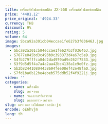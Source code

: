 ```yaml
---
title: เครื่องตัดไฟเบอร์ออปติก JX-550 เครื่องตัดไฟเบอร์ออปติก
price: '4481.12'
price_original: '4924.33'
currency: THB
discount: 9%
rating: 5
volume: 64
image: Sbca92a301cb04eccae1fe627b3f03646J.jpg
images:
  - Sbca92a301cb04eccae1fe627b3f03646J.jpg
  - S7677e045bd3c493b9c393373d4a67c5eD.jpg
  - S4fb279fffca04d2da4970ad9e262f7533.jpg
  - S3f9d5d5f4a7a4a2aa42bc4138a1e9e0fz.jpg
  - Sb2b824410804438694fee08ef42e48faO.jpg
  - S7fd1ba0b12be4ebeb575ddb52f4f9221j.jpg
video: ''
categories:
  - name: เครื่องมือ
    slug: เคร-องม
  - name: วัดและการวิเคราะห์
    slug: ดและการว-เคราะห
slug: เคร-องต-ดไฟเบอร-ออปต-jx
encode: oE6hvjm
lang: th
---
```

  